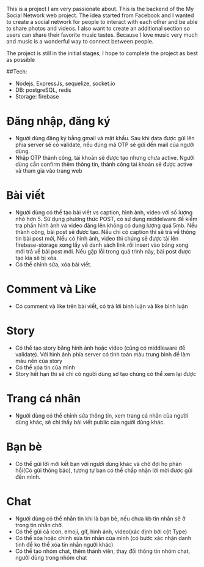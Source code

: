 This is a project I am very passionate about. This is the backend of the My Social Network web project. The idea started from Facebook and I wanted to create a social network for people to interact with each other and be able to share photos and videos. I also want to create an additional section so users can share their favorite music tastes. Because I love music very much and music is a wonderful way to connect between people.

The project is still in the initial stages, I hope to complete the project as best as possible

##Tech:  
- Nodejs, ExpressJs, sequelize, socket.io
- DB: postgreSQL, redis
- Storage: firebase

# Đăng nhập, đăng ký
- Người dùng đăng ký bằng gmail và mật khẩu. Sau khi data được gửi lên phía server sẽ có validate, nếu đúng mã OTP sẽ gửi đến mail của người dùng.
- Nhập OTP thành công, tài khoản sẽ được tạo nhưng chưa active. Người dùng cần confirm thêm thông tin, thành công tài khoản sẽ được active và tham gia vào trang web
# Bài viết
- Người dùng có thể tạo bài viết vs caption, hình ảnh, video với số lượng nhỏ hơn 5. Sử dụng phương thức POST, có sử dụng middelware để kiểm tra phần hình ảnh và video đăng lên không có dung lượng quá 5mb. Nếu thành công, bài post sẽ được tạo. Nếu chỉ có caption thì sẽ trả về thông tin bài post mới, Nếu có hình ảnh, video thì chúng sẽ được tải lên firebase-storage xong lấy về danh sách link rồi insert vào bảng xong mới trả về bài post mới. Nếu gặp lỗi trong quá trình này, bài post được tạo kia sẽ bị xóa.
- Có thể chỉnh sửa, xóa bài viết.
# Comment và Like
- Có comment và like trên bài viết, có trả lời bình luận và like bình luận
# Story
- Có thể tạo story bằng hình ảnh hoặc video (cũng có middleware để validate). Với hình ảnh phía server có tính toán màu trung bình để làm màu nền của story
- Có thể xóa tin của mình
- Story hết hạn thì sẽ chỉ có người dùng sở tạo chúng có thể xem lại được
# Trang cá nhân
- Người dùng có thể chỉnh sửa thông tin, xem trang cá nhân của người dùng khác, sẽ chỉ thấy bài viết public của người dùng khác.
# Bạn bè
- Có thể gửi lời mời kết bạn với người dùng khác và chờ đợi họ phản hồi(Có gửi thông báo), tương tự bạn có thể chấp nhận lời mời được gửi đến mình.
# Chat
- Người dùng có thể nhắn tin khi là bạn bè, nếu chưa kb tin nhắn sẽ ở trong tin nhắn chờ.
- Có thể gửi cả icon, emoji, gif, hình ảnh, video(xác định bời cột Type)
- Có thể xóa hoặc chỉnh sửa tin nhắn của mình (có bước xác nhận danh tính để ko thể xóa tin nhắn người khác)
- Có thể tạo nhóm chat, thêm thành viên, thay đổi thông tin nhóm chat, người dùng trong nhóm chat
